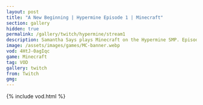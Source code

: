 ```yaml
---
layout: post
title: "A New Beginning | Hypermine Episode 1 | Minecraft"
section: gallery
hidden: true
permalink: /gallery/twitch/hypermine/stream1
description: Samantha Says plays Minecraft on the Hypermine SMP. Episode 1.
image: /assets/images/games/MC-banner.webp
vod: 4HtJ-0agIqc
game: Minecraft
tag: VOD
gallery: twitch
from: Twitch
gmg:
---
```

{% include vod.html %}